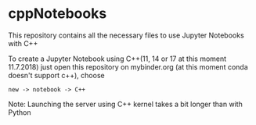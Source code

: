 # cppNotebooks
This repository contains all the necessary files to use Jupyter
Notebooks with C++

To create a Jupyter Notebook using C++(11, 14 or 17 at this moment 11.7.2018)
just open this repository on mybinder.org (at this moment conda doesn't support c++),
choose
```
new -> notebook -> C++
```

Note: Launching the server using C++ kernel takes a bit longer than with Python
